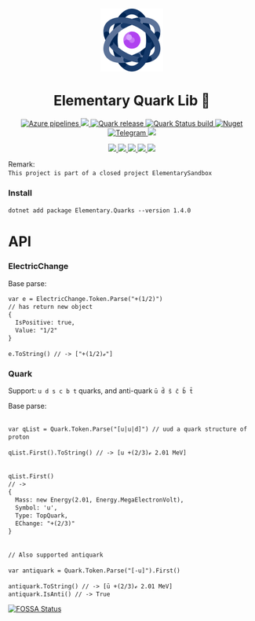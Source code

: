 <!-- Logo -->
<p align="center">
  <a href="#">
    <img height="128" width="128" src="https://raw.githubusercontent.com/0xF6/Quark/master/icon/icon.png">
  </a>
</p>

<!-- Name -->
<h1 align="center">
  Elementary Quark Lib 🔅
</h1>
<p align="center">
  <a href="#">
    <img alt="Azure pipelines" src="https://dev.azure.com/0xF6/Quark/_apis/build/status/0xF6.Quark?branchName=master">
    <img alr="MIT License" src="http://img.shields.io/:license-MIT-blue.svg">
    <img alt="Quark release" src="https://img.shields.io/github/release/0xF6/Quark.svg">
    <img alt="Quark Status build" src="https://github.com/ElementaryStudio/Quark/workflows/.NET%20Core%20CI/badge.svg">
  </a>
  <a href="https://www.nuget.org/packages/Elementary.Quarks/">
    <img alt="Nuget" src="https://img.shields.io/nuget/v/Elementary.Quarks.svg?color=%23884499">
  </a>
  <a href="https://t.me/ivysola">
    <img alt="Telegram" src="https://img.shields.io/badge/Ask%20Me-Anything-1f425f.svg">
  </a>
<a href="https://app.fossa.io/projects/git%2Bgithub.com%2FElementaryStudio%2FQuark?ref=badge_shield" alt="FOSSA Status"><img src="https://app.fossa.io/api/projects/git%2Bgithub.com%2FElementaryStudio%2FQuark.svg?type=shield"/></a>
</p>
<p align="center">
  <a href="#">
    <img src="https://forthebadge.com/images/badges/made-with-c-sharp.svg">
    <img src="https://forthebadge.com/images/badges/designed-in-ms-paint.svg">
    <img src="https://forthebadge.com/images/badges/ages-18.svg">
    <img src="https://ForTheBadge.com/images/badges/winter-is-coming.svg">
    <img src="https://forthebadge.com/images/badges/gluten-free.svg">
  </a>
</p>


Remark:       
  `This project is part of a closed project ElementarySandbox`    


### Install   
`dotnet add package Elementary.Quarks --version 1.4.0`


# API

### ElectricChange

Base parse:
```CSharp
var e = ElectricChange.Token.Parse("+(1/2)") 
// has return new object
{
  IsPositive: true,
  Value: "1/2"
}

e.ToString() // -> ["+(1/2)ℯ"]
```

### Quark


Support: `u d s c b t` quarks, and anti-quark `ū d̄ s̄ c̄ b̄ t̄`

Base parse:
```CSharp

var qList = Quark.Token.Parse("[u|u|d]") // uud a quark structure of proton

qList.First().ToString() // -> [u +(2/3)ℯ 2.01 MeV]


qList.First()
// ->
{
  Mass: new Energy(2.01, Energy.MegaElectronVolt),
  Symbol: 'u',
  Type: TopQuark,
  EChange: "+(2/3)"
}


// Also supported antiquark

var antiquark = Quark.Token.Parse("[-u]").First()

antiquark.ToString() // -> [ū +(2/3)ℯ 2.01 MeV]
antiquark.IsAnti() // -> True
```




[![FOSSA Status](https://app.fossa.io/api/projects/git%2Bgithub.com%2FElementaryStudio%2FQuark.svg?type=large)](https://app.fossa.io/projects/git%2Bgithub.com%2FElementaryStudio%2FQuark?ref=badge_large)
